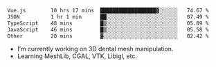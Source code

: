 <!--START_SECTION:waka-->

```txt
Vue.js        10 hrs 17 mins  ██████████████████▓░░░░░░   74.67 %
JSON          1 hr 1 min      ██░░░░░░░░░░░░░░░░░░░░░░░   07.49 %
TypeScript    48 mins         █▒░░░░░░░░░░░░░░░░░░░░░░░   05.89 %
JavaScript    46 mins         █▒░░░░░░░░░░░░░░░░░░░░░░░   05.58 %
Other         20 mins         ▓░░░░░░░░░░░░░░░░░░░░░░░░   02.42 %
```

<!--END_SECTION:waka-->

<!--
**0x11111111/0x11111111** is a ✨ _special_ ✨ repository because its `README.md` (this file) appears on your GitHub profile.

Here are some ideas to get you started:

- 🔭 I’m currently working on ...
- 🌱 I’m currently learning ...
- 👯 I’m looking to collaborate on ...
- 🤔 I’m looking for help with ...
- 💬 Ask me about ...
- 📫 How to reach me: ...
- 😄 Pronouns: ...
- ⚡ Fun fact: ...
-->
- I’m currently working on 3D dental mesh manipulation.
- Learning MeshLib, CGAL, VTK, Libigl, etc.

